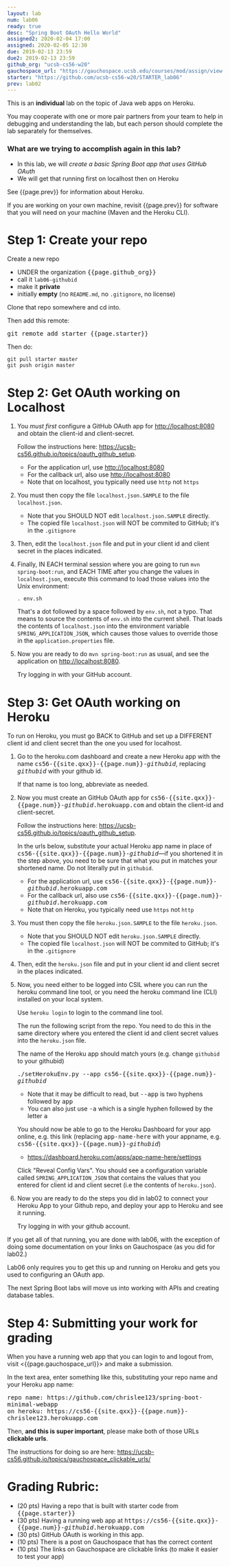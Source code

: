```yaml
---
layout: lab
num: lab06
ready: true
desc: "Spring Boot OAuth Hello World"
assigned2: 2020-02-04 17:00
assigned: 2020-02-05 12:30
due: 2019-02-13 23:59
due2: 2019-02-13 23:59
github_org: "ucsb-cs56-w20"
gauchospace_url: "https://gauchospace.ucsb.edu/courses/mod/assign/view.php?id=3183791"
starter: "https://github.com/ucsb-cs56-w20/STARTER_lab06"
prev: lab02
---
```



<div style="display:none" >
Look here for formatted version: http://ucsb-cs56.github.io/w20/lab/lab06
</div>

This is an **individual** lab on the topic of Java web apps on Heroku.

You may cooperate with one or more pair partners from your team to help in debugging and understanding the lab, but each person should complete the lab separately for themselves.


### What are we trying to accomplish again in this lab?

-   In this lab, we will <em>create a basic Spring Boot app that uses GitHub OAuth</em>
-   We will get that running first on localhost then on Heroku

See {{page.prev}} for information about Heroku.

If you are working on your own machine, revisit {{page.prev}} for software that you will need on your machine (Maven and the Heroku CLI).


# Step 1: Create your repo

Create a new repo
* UNDER the organization <tt>{{page.github_org}}</tt>
* call it `lab06-githubid` 
* make it **private**
* initially **empty** (no `README.md`, no `.gitignore`, no license)

Clone that repo somewhere and cd into.

Then add this remote:

<tt>git remote add starter {{page.starter}}</tt>

Then do:

```
git pull starter master
git push origin master
```

# Step 2: Get OAuth working on Localhost

1.  You *must first* configure a GitHub OAuth app for <http://localhost:8080> and obtain the client-id and client-secret.

    Follow the instructions here: <https://ucsb-cs56.github.io/topics/oauth_github_setup>.

    * For the application url, use <http://localhost:8080>
    * For the callback url, also use <http://localhost:8080>
    * Note that on localhost, you typically need use `http` not `https`
     
2.  You must then copy the file `localhost.json.SAMPLE` to the file `localhost.json`.

    * Note that you SHOULD NOT edit `localhost.json.SAMPLE` directly.
    * The copied file `localhost.json` will NOT be commited to GitHub; it's in the `.gitignore`

3.  Then, edit the `localhost.json` file and put in your client id and client secret in the places indicated.

4.  Finally, IN EACH terminal session where you are going to run `mvn spring-boot:run`, and EACH TIME after you
    change the values in `localhost.json`, execute this command to load those values into the Unix environment:

    ```
    . env.sh
    ```

    That's a dot followed by a space followed by `env.sh`, not a typo.  That means to source the contents of `env.sh` into the
    current shell.  That loads the contents of `localhost.json` into the environment variable `SPRING_APPLICATION_JSON`, which
    causes those values to override those in the `application.properties` file.


5.  Now you are ready to do `mvn spring-boot:run` as usual, and see the application on <http://localhost:8080>.

    Try logging in with your GitHub account.


# Step 3: Get OAuth working on Heroku

To run on Heroku, you must go BACK to GitHub and set up a DIFFERENT client id and client secret than the one you used for
localhost.


1.  Go to the heroku.com dashboard and create a new Heroku app with the name 
    <tt>cs56-{{site.qxx}}-{{page.num}}-<i>githubid</i></tt>, replacing <tt><i>githubid</i></tt> with your
    github id.

    If that name is too long, abbreviate as needed. 

1.  Now you must create an GitHub OAuth app for <tt>cs56-{{site.qxx}}-{{page.num}}-<i>githubid</i>.herokuapp.com</tt> and obtain the client-id and client-secret.

    Follow the instructions here: <https://ucsb-cs56.github.io/topics/oauth_github_setup>.

    In the urls below, substitute your actual Heroku app name in place of <tt>cs56-{{site.qxx}}-{{page.num}}-<i>githubid</i></tt>&mdash;if you shortened it in the step above,
    you need to be sure that what you put in matches your shortened name.  Do not literally put in `githubid`.
  
    * For the application url, use <tt>cs56-{{site.qxx}}-{{page.num}}-<i>githubid</i>.herokuapp.com</tt>
    * For the callback url, also use <tt>cs56-{{site.qxx}}-{{page.num}}-<i>githubid</i>.herokuapp.com</tt>
    * Note that on Heroku, you typically need use `https` not `http`
     
2.  You must then copy the file `heroku.json.SAMPLE` to the file `heroku.json`.

    * Note that you SHOULD NOT edit `heroku.json.SAMPLE` directly.
    * The copied file `localhost.json` will NOT be commited to GitHub; it's in the `.gitignore`

3.  Then, edit the `heroku.json` file and put in your client id and client secret in the places indicated.

4.  Now, you need either to be logged into CSIL where you can run the heroku command line tool, or you need the heroku
    command line (CLI) installed on your local system.

    Use `heroku login` to login to the command line tool.

    The run the following script from the repo.  You need to do this in the same directory where you entered
    the client id and client secret values into the `heroku.json` file.

    The name of the Heroku app should match yours (e.g. change `githubid` to your githubid)

    
    <tt>./setHerokuEnv.py --app cs56-{{site.qxx}}-{{page.num}}-<i>githubid</i></tt>
    
    * Note that it may be difficult to read, but <tt>--app</tt> is two hyphens followed by <tt>app</tt>
    * You can also just use <tt>-a</tt> which is a single hyphen followed by the letter <tt>a</tt>

    You should now be able to go to the Heroku Dashboard for your app online, e.g. this link (replacing 
    <tt>app-name-here</tt> with your appname, e.g. <tt>cs56-{{site.qxx}}-{{page.num}}-<i>githubid</i></tt>)

    * <https://dashboard.heroku.com/apps/app-name-here/settings>
      
    Click "Reveal Config Vars".   You should see a configuration variable called `SPRING_APPLICATION_JSON` that contains
    the values that you entered for client id and client secret (i.e the contents of `heroku.json`).
    

5.  Now you are ready to do the steps you did in lab02 to connect your Heroku App to your Github repo, and deploy your app to Heroku and see it running.

    Try logging in with your github account.


If you get all of that running, you are done with lab06, with the exception of doing some documentation on your links on Gauchospace (as you did for lab02.)

Lab06 only requires you to get this up and running on Heroku and gets you used to
configuring an OAuth app.

The next Spring Boot labs will move us into working with APIs and creating database tables.

# Step 4: Submitting your work for grading

When you have a running web app that you can login to and logout from, visit <{{page.gauchospace_url}}> and make a submission.

In the text area, enter something like this, substituting your repo name and your Heroku app name:

<div style="font-family:monospace;">
repo name: https://github.com/chrislee123/spring-boot-minimal-webapp<br>
on heroku: https://cs56-{{site.qxx}}-{{page.num}}-chrislee123.herokuapp.com<br>
</div>

Then, **and this is super important**, please make both of those URLs **clickable urls**.

The instructions for doing so are here: <https://ucsb-cs56.github.io/topics/gauchospace_clickable_urls/>


# Grading Rubric:

* (20 pts) Having a repo that is built with starter code from <tt>{{page.starter}}</tt>
* (30 pts) Having a running web app at <tt>https://cs56-{{site.qxx}}-{{page.num}}-<i>githubid</i>.herokuapp.com</tt>
* (30 pts) GitHub OAuth is working in this app.
* (10 pts) There is a post on Gauchospace that has the correct content
* (10 pts) The links on Gauchospace are clickable links (to make it easier to test your app)





